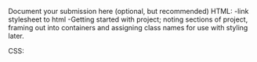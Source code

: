 Document your submission here (optional, but recommended)
HTML: 
-link stylesheet to html
-Getting started with project; noting sections of project, framing out into containers and assigning class names for use with styling later. 


CSS:

